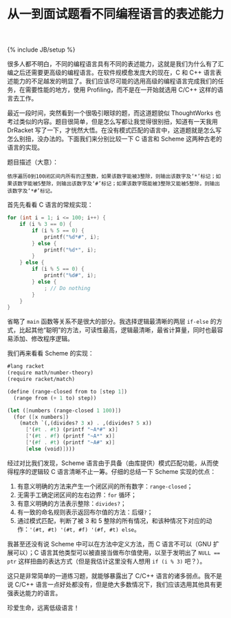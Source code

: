 ﻿---
layout: post
title: "从一到面试题看不同编程语言的表述能力"
description: ""
category: tips
tags: [Tips,Interview]
excerpt: 很多人都不明白，不同的编程语言具有不同的表述能力，这就是我们为什么有了汇编之后还需要更高级的编程语言。在软件规模愈发庞大的现在，C 和 C++ 语言表述能力的不足越发的明显了。我们应该尽可能的选用高级的编程语言完成我们的任务，在需要性能的地方，使用 Profiling，而不是在一开始就选用 C/C++ 这样的语言去工作。
---
{% include JB/setup %}

很多人都不明白，不同的编程语言具有不同的表述能力，这就是我们为什么有了汇编之后还需要更高级的编程语言。在软件规模愈发庞大的现在，C 和 C++ 语言表述能力的不足越发的明显了。我们应该尽可能的选用高级的编程语言完成我们的任务，在需要性能的地方，使用 Profiling，而不是在一开始就选用 C/C++ 这样的语言去工作。

最近一段时间，突然看到一个很吸引眼球的题，而这道题貌似 ThoughtWorks 也考过类似的内容。题目很简单，但是怎么写都让我觉得很别扭，知道有一天我用 DrRacket 写了一下，才恍然大悟。在没有模式匹配的语言中，这道题就是怎么写怎么别扭，没办法的。下面我们来分别比较一下 C 语言和 Scheme 这两种古老的语言的实现。

题目描述（大意）：

	依序遍历0到100闭区间内所有的正整数，如果该数字能被3整除，则输出该数字及‘*’标记；如果该数字能被5整除，则输出该数字及‘#’标记；如果该数字既能被3整除又能被5整除，则输出该数字及‘*#’标记。

首先先看看 C 语言的常规实现：

```c
for (int i = 1; i <= 100; i++) {
    if (i % 3 == 0) {
        if (i % 5 == 0) {
            printf("%d*#", i);
        } else {
            printf("%d*", i);
        }
    } else {
        if (i % 5 == 0) {
            printf("%d#", i);
        } else {
            ; // Do nothing
        }
    }
}
```

省略了 `main` 函数等关系不是很大的部分。我选择逻辑最清晰的两层 `if-else` 的方式，比起其他“聪明”的方法，可读性最高，逻辑最清晰，最省计算量，同时也最容易添加、修改程序逻辑。

我们再来看看 Scheme 的实现：

```scheme
#lang racket
(require math/number-theory)
(require racket/match)

(define (range-closed from to [step 1])
  (range from (+ 1 to) step))

(let ([numbers (range-closed 1 100)])
  (for ([x numbers])
    (match `(,(divides? 3 x) . ,(divides? 5 x))
      ['(#t . #t) (printf "~A*#" x)]
      ['(#t . #f) (printf "~A*" x)]
      ['(#f . #t) (printf "~A#" x)]
      [else (void)])))
```

经过对比我们发现，Scheme 语言由于具备（由库提供）模式匹配功能，从而使得程序的逻辑较 C 语言清晰不止一筹。仔细的总结一下 Scheme 实现的优点：

1. 有意义明确的方法来产生一个闭区间的所有数字：`range-closed`；
2. 无需手工确定闭区间的左右边界：`for` 循环；
3. 有意义明确的方法表示整除：`divides?`；
4. 有一致的命名规则表示返回布尔值的方法：后缀`?`；
5. 通过模式匹配，判断了被 3 和 5 整除的所有情况，和该种情况下对应的动作：`'(#t, #t) '(#t, #f) '(#f, #t) else`。

我甚至还没有说 Scheme 中可以在方法中定义方法，而 C 语言不可以（GNU 扩展可以）；C 语言其他类型可以被直接当做布尔值使用，以至于发明出了 `NULL == ptr` 这样扭曲的表达方式（但是我估计这里没有人想用 `if (i % 3)` 吧？）。

这只是非常简单的一道练习题，就能够暴露出了 C/C++ 语言的诸多弱点。我不是说 C/C++ 语言一点好处都没有，但是绝大多数情况下，我们应该选用其他具有更强表达能力的语言。

珍爱生命，远离低级语言！